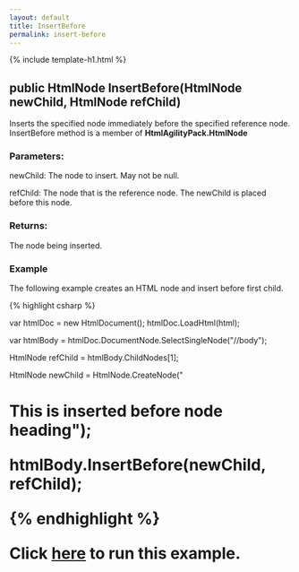 ```yaml
---
layout: default
title: InsertBefore
permalink: insert-before
---
```


{% include template-h1.html %}

## public HtmlNode InsertBefore(HtmlNode newChild, HtmlNode refChild)

Inserts the specified node immediately before the specified reference node. InsertBefore method is a member of **HtmlAgilityPack.HtmlNode**

### Parameters:

newChild: The node to insert. May not be null.

refChild: The node that is the reference node. The newChild is placed before this node.

### Returns:

The node being inserted.

### Example

The following example creates an HTML node and insert before first child. 

{% highlight csharp %}

var htmlDoc = new HtmlDocument();
htmlDoc.LoadHtml(html);

var htmlBody = htmlDoc.DocumentNode.SelectSingleNode("//body");
		
HtmlNode refChild = htmlBody.ChildNodes[1];
            
HtmlNode newChild = HtmlNode.CreateNode("<h1> This is inserted before node heading</h>");
		
htmlBody.InsertBefore(newChild, refChild);

{% endhighlight %}

Click [here](https://dotnetfiddle.net/bgeDoP) to run this example.
